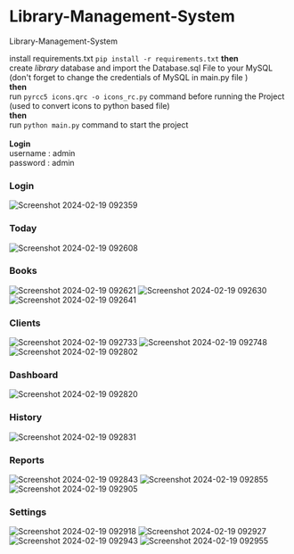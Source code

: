 # Library-Management-System
Library-Management-System

install requirements.txt
`pip install -r requirements.txt`
**then** <br>
create *library* database and import the Database.sql File to your MySQL (don't forget to change the credentials of MySQL in main.py file )<br>
**then** <br>
run `pyrcc5 icons.qrc -o icons_rc.py` command before running the Project (used to convert icons to python based file) <br>
**then** <br>
run `python main.py` command to start the project
<br><br>
**Login** <br>
username : admin <br>
password : admin


### Login
![Screenshot 2024-02-19 092359](https://github.com/Mahmoud-A-Noor/Library-Management-System/assets/59361888/8d8bfe68-1c9a-4df0-8dc8-9c64b13af7ae)

### Today
![Screenshot 2024-02-19 092608](https://github.com/Mahmoud-A-Noor/Library-Management-System/assets/59361888/d627c7fe-ef70-421f-83f0-16c095a3fd40)

### Books
![Screenshot 2024-02-19 092621](https://github.com/Mahmoud-A-Noor/Library-Management-System/assets/59361888/901c50a4-9f26-4755-842d-0e2deee37108)
![Screenshot 2024-02-19 092630](https://github.com/Mahmoud-A-Noor/Library-Management-System/assets/59361888/c0e2d740-b203-436b-a22e-c3b5157f66ba)
![Screenshot 2024-02-19 092641](https://github.com/Mahmoud-A-Noor/Library-Management-System/assets/59361888/f2698293-2cd6-4fb9-a8da-60b66b741b32)

### Clients
![Screenshot 2024-02-19 092733](https://github.com/Mahmoud-A-Noor/Library-Management-System/assets/59361888/4d8a63f2-5c72-4f4a-bbaf-29729417b777)
![Screenshot 2024-02-19 092748](https://github.com/Mahmoud-A-Noor/Library-Management-System/assets/59361888/310af2cf-3d91-4d32-b206-6d999de3e0e5)
![Screenshot 2024-02-19 092802](https://github.com/Mahmoud-A-Noor/Library-Management-System/assets/59361888/b6e02d44-628c-4ccd-b05c-e88f3ea86234)

### Dashboard
![Screenshot 2024-02-19 092820](https://github.com/Mahmoud-A-Noor/Library-Management-System/assets/59361888/b6a7e609-b3fe-41e3-82f8-381cb34476e6)

### History
![Screenshot 2024-02-19 092831](https://github.com/Mahmoud-A-Noor/Library-Management-System/assets/59361888/02c2873f-7f71-4acd-ad34-21174341e944)

### Reports
![Screenshot 2024-02-19 092843](https://github.com/Mahmoud-A-Noor/Library-Management-System/assets/59361888/48d25ca1-84d7-4ba0-ba52-5efc6817154b)
![Screenshot 2024-02-19 092855](https://github.com/Mahmoud-A-Noor/Library-Management-System/assets/59361888/cd490813-cbd2-42ca-897f-fa3ca56ac8a7)
![Screenshot 2024-02-19 092905](https://github.com/Mahmoud-A-Noor/Library-Management-System/assets/59361888/40a8cfce-1c96-47e7-82c6-e06df3ce5943)

### Settings
![Screenshot 2024-02-19 092918](https://github.com/Mahmoud-A-Noor/Library-Management-System/assets/59361888/8dff9899-5dc0-4bc5-928d-303a5846d9da)
![Screenshot 2024-02-19 092927](https://github.com/Mahmoud-A-Noor/Library-Management-System/assets/59361888/117a243b-ea06-4e1f-99d9-0bb602dd3ea6)
![Screenshot 2024-02-19 092943](https://github.com/Mahmoud-A-Noor/Library-Management-System/assets/59361888/211b1968-c5e6-47f7-ad86-d5ac4babb7ff)
![Screenshot 2024-02-19 092955](https://github.com/Mahmoud-A-Noor/Library-Management-System/assets/59361888/2d17a2f0-be73-42cb-9e62-547015bc545b)







